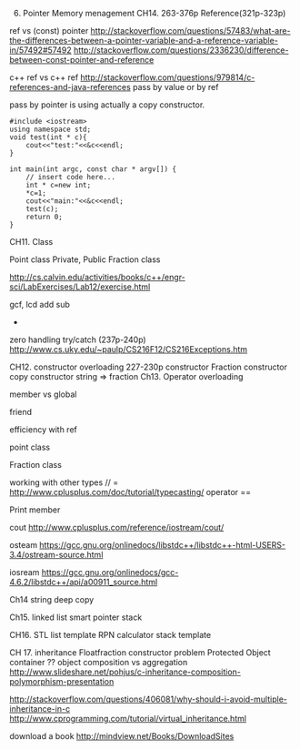 6. Pointer 
Memory menagement CH14. 263-376p
Reference(321p-323p)

ref vs (const) pointer
http://stackoverflow.com/questions/57483/what-are-the-differences-between-a-pointer-variable-and-a-reference-variable-in/57492#57492
http://stackoverflow.com/questions/2336230/difference-between-const-pointer-and-reference

c++ ref vs c++ ref
http://stackoverflow.com/questions/979814/c-references-and-java-references
pass by value or by ref

pass by pointer is using actually a copy constructor.
```
#include <iostream>
using namespace std;
void test(int * c){
    cout<<"test:"<<&c<<endl;
}

int main(int argc, const char * argv[]) {
    // insert code here...
    int * c=new int;
    *c=1;
    cout<<"main:"<<&c<<endl;
    test(c);
    return 0;
}
```
CH11. Class

Point class
Private, Public
Fraction class

http://cs.calvin.edu/activities/books/c++/engr-sci/LabExercises/Lab12/exercise.html



gcf, lcd
add sub

+

zero handling 
try/catch (237p-240p)
http://www.cs.uky.edu/~paulp/CS216F12/CS216Exceptions.htm

CH12. constructor
overloading 227-230p
constructor
Fraction constructor
copy constructor
string => fraction
Ch13. Operator  overloading

member vs global

friend

efficiency with ref

point class

Fraction class

working with other types // =
http://www.cplusplus.com/doc/tutorial/typecasting/
operator ==

Print member

cout 
http://www.cplusplus.com/reference/iostream/cout/

osteam
https://gcc.gnu.org/onlinedocs/libstdc++/libstdc++-html-USERS-3.4/ostream-source.html

iosream
https://gcc.gnu.org/onlinedocs/gcc-4.6.2/libstdc++/api/a00911_source.html

Ch14 string
deep copy

Ch15.
linked list
smart pointer
stack

CH16. STL
list template
RPN calculator
stack template

CH 17. inheritance 
Floatfraction 
constructor problem
Protected
Object container ?? object composition vs aggregation
http://www.slideshare.net/pohjus/c-inheritance-composition-polymorphism-presentation

http://stackoverflow.com/questions/406081/why-should-i-avoid-multiple-inheritance-in-c
http://www.cprogramming.com/tutorial/virtual_inheritance.html

download a book
http://mindview.net/Books/DownloadSites





